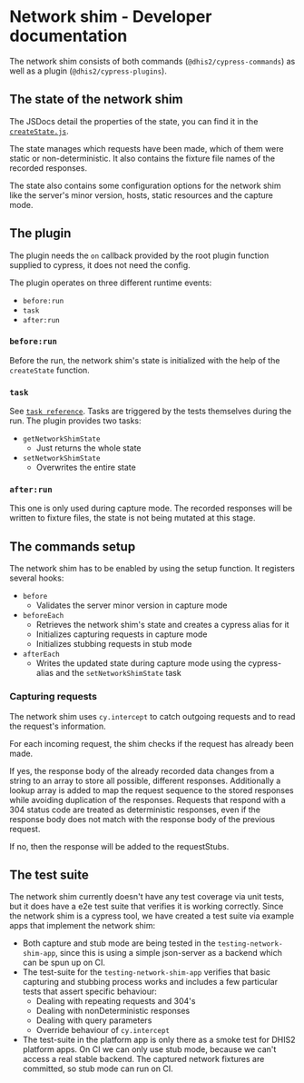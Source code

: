 # Network shim - Developer documentation

The network shim consists of both commands (`@dhis2/cypress-commands`) as well
as a plugin (`@dhis2/cypress-plugins`).

## The state of the network shim

The JSDocs detail the properties of the state, you can find it in the
[`createState.js`](../../packages/cypress-plugins/src/plugins/networkShim/createState.js).

The state manages which requests have been made, which of them were static or
non-deterministic. It also contains the fixture file names of the recorded
responses.

The state also contains some configuration options for the network shim like
the server's minor version, hosts, static resources and the capture mode.

## The plugin

The plugin needs the `on` callback provided by the root plugin function
supplied to cypress, it does not need the config.

The plugin operates on three different runtime events:

-   `before:run`
-   `task`
-   `after:run`

### `before:run`

Before the run, the network shim's state is initialized with the help of the
`createState` function.

### `task`

See [`task reference`](https://docs.cypress.io/api/commands/task#Syntax).
Tasks are triggered by the tests themselves during the run.
The plugin provides two tasks:

-   `getNetworkShimState`
    -   Just returns the whole state
-   `setNetworkShimState`
    -   Overwrites the entire state

### `after:run`

This one is only used during capture mode. The recorded responses will be
written to fixture files, the state is not being mutated at this stage.

## The commands setup

The network shim has to be enabled by using the setup function.
It registers several hooks:

-   `before`
    -   Validates the server minor version in capture mode
-   `beforeEach`
    -   Retrieves the network shim's state and creates a cypress alias for it
    -   Initializes capturing requests in capture mode
    -   Initializes stubbing requests in stub mode
-   `afterEach`
    -   Writes the updated state during capture mode using the cypress-alias and
        the `setNetworkShimState` task

### Capturing requests

The network shim uses `cy.intercept` to catch outgoing requests and to read
the request's information.

For each incoming request, the shim checks if the request has already been
made.

If yes, the response body of the already recorded data changes from a
string to an array to store all possible, different responses. Additionally a
lookup array is added to map the request sequence to the stored responses while
avoiding duplication of the responses. Requests that respond with a 304 status
code are treated as deterministic responses, even if the response body does not
match with the response body of the previous request.

If no, then the response will be added to the requestStubs.

## The test suite

The network shim currently doesn't have any test coverage via unit tests, but it does have a e2e test suite that verifies it is working correctly. Since the network shim is a cypress tool, we have created a test suite via example apps that implement the network shim:

-   Both capture and stub mode are being tested in the `testing-network-shim-app`, since this is using a simple json-server as a backend which can be spun up on CI.
-   The test-suite for the `testing-network-shim-app` verifies that basic capturing and stubbing process works and includes a few particular tests that assert specific behaviour:
    -   Dealing with repeating requests and 304's
    -   Dealing with nonDeterministic responses
    -   Dealing with query parameters
    -   Override behaviour of `cy.intercept`
-   The test-suite in the platform app is only there as a smoke test for DHIS2 platform apps. On CI we can only use stub mode, because we can't access a real stable backend. The captured network fixtures are committed, so stub mode can run on CI.
